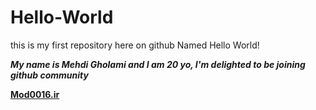 # Hello-World
this is my first repository here on github Named Hello World!

***My name is Mehdi Gholami and I am 20 yo, I'm delighted to be joining github community***

 **[Mod0016.ir](https:://mod0016.ir)**
